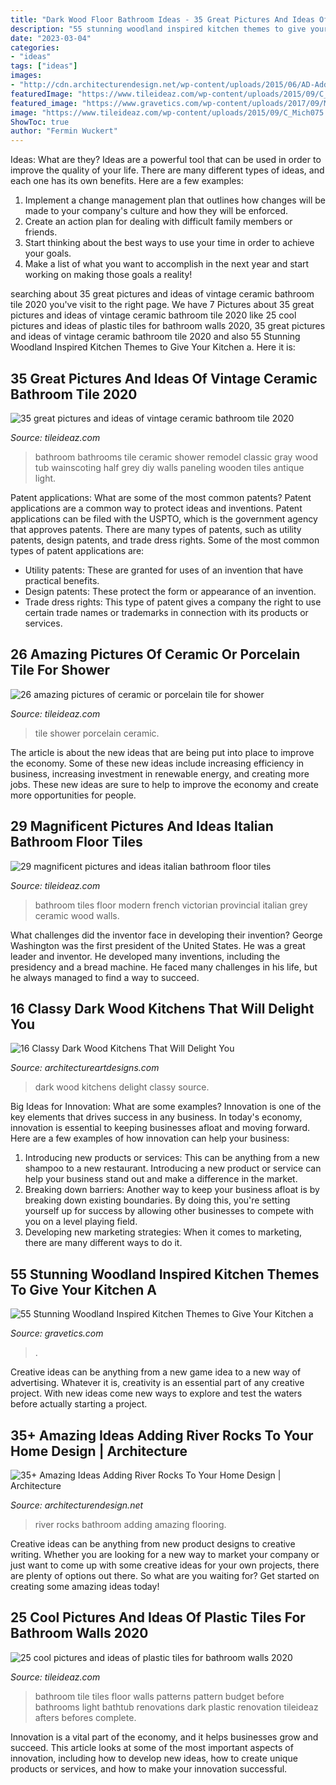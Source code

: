 ```yaml
---
title: "Dark Wood Floor Bathroom Ideas - 35 Great Pictures And Ideas Of Vintage Ceramic Bathroom Tile 2020"
description: "55 stunning woodland inspired kitchen themes to give your kitchen a"
date: "2023-03-04"
categories:
- "ideas"
tags: ["ideas"]
images:
- "http://cdn.architecturendesign.net/wp-content/uploads/2015/06/AD-Add-River-Rocks-To-Home-10.jpg"
featuredImage: "https://www.tileideaz.com/wp-content/uploads/2015/09/C_Mich075.jpg"
featured_image: "https://www.gravetics.com/wp-content/uploads/2017/09/Modern-Farmhouse-Kitchen.-Gray-tile-floors-white-cabinets..jpg"
image: "https://www.tileideaz.com/wp-content/uploads/2015/09/C_Mich075.jpg"
ShowToc: true
author: "Fermin Wuckert"
---
```



Ideas: What are they?
Ideas are a powerful tool that can be used in order to improve the quality of your life. There are many different types of ideas, and each one has its own benefits. Here are a few examples: 
1. Implement a change management plan that outlines how changes will be made to your company's culture and how they will be enforced. 
2. Create an action plan for dealing with difficult family members or friends. 
3. Start thinking about the best ways to use your time in order to achieve your goals. 
4. Make a list of what you want to accomplish in the next year and start working on making those goals a reality!

	

		
searching about 35 great pictures and ideas of vintage ceramic bathroom tile 2020 you've visit to the right page. We have 7 Pictures about 35 great pictures and ideas of vintage ceramic bathroom tile 2020 like 25 cool pictures and ideas of plastic tiles for bathroom walls 2020, 35 great pictures and ideas of vintage ceramic bathroom tile 2020 and also 55 Stunning Woodland Inspired Kitchen Themes to Give Your Kitchen a. Here it is:
		
    
## 35 Great Pictures And Ideas Of Vintage Ceramic Bathroom Tile 2020

<img loading=lazy src="https://www.tileideaz.com/wp-content/uploads/2015/09/C_Mich075.jpg" onerror="this.onerror=null;this.src='https://tse4.mm.bing.net/th?id=OIP.oxH8vRz2wkRcRemW53m9LAHaLH&amp;pid=15.1';" alt="35 great pictures and ideas of vintage ceramic bathroom tile 2020">

_Source: tileideaz.com_

>bathroom bathrooms tile ceramic shower remodel classic gray wood tub wainscoting half grey diy walls paneling wooden tiles antique light. 

	

Patent applications: What are some of the most common patents?
Patent applications are a common way to protect ideas and inventions. Patent applications can be filed with the USPTO, which is the government agency that approves patents. There are many types of patents, such as utility patents, design patents, and trade dress rights. Some of the most common types of patent applications are: 
- Utility patents: These are granted for uses of an invention that have practical benefits. 
- Design patents: These protect the form or appearance of an invention. 
- Trade dress rights: This type of patent gives a company the right to use certain trade names or trademarks in connection with its products or services.

    
## 26 Amazing Pictures Of Ceramic Or Porcelain Tile For Shower

<img loading=lazy src="http://www.tileideaz.com/wp-content/uploads/2015/08/1532.jpg" onerror="this.onerror=null;this.src='https://tse2.mm.bing.net/th?id=OIP.uJY-kc636TyNZd8s9pVQuAHaNM&amp;pid=15.1';" alt="26 amazing pictures of ceramic or porcelain tile for shower">

_Source: tileideaz.com_

>tile shower porcelain ceramic. 

	

The article is about the new ideas that are being put into place to improve the economy. Some of these new ideas include increasing efficiency in business, increasing investment in renewable energy, and creating more jobs. These new ideas are sure to help to improve the economy and create more opportunities for people.

    
## 29 Magnificent Pictures And Ideas Italian Bathroom Floor Tiles

<img loading=lazy src="http://www.tileideaz.com/wp-content/uploads/2015/10/black-white-modern-bathroom-with-french-provincial-victorian-style-ceramic-bathroom-floor-tiles-wa-and-grey-wood-plank-walls-with-teardrop-pendant-lights.jpg" onerror="this.onerror=null;this.src='https://tse1.mm.bing.net/th?id=OIP.APvng3k_izlhAkh-H5NBzgHaKF&amp;pid=15.1';" alt="29 magnificent pictures and ideas italian bathroom floor tiles">

_Source: tileideaz.com_

>bathroom tiles floor modern french victorian provincial italian grey ceramic wood walls. 

	

What challenges did the inventor face in developing their invention?
George Washington was the first president of the United States. He was a great leader and inventor. He developed many inventions, including the presidency and a bread machine. He faced many challenges in his life, but he always managed to find a way to succeed.

    
## 16 Classy Dark Wood Kitchens That Will Delight You

<img loading=lazy src="https://www.architectureartdesigns.com/wp-content/uploads/2016/02/7-9-630x630.jpg" onerror="this.onerror=null;this.src='https://tse2.mm.bing.net/th?id=OIP.TBv8iqPuVKuU25sZWw4nTAHaHa&amp;pid=15.1';" alt="16 Classy Dark Wood Kitchens That Will Delight You">

_Source: architectureartdesigns.com_

>dark wood kitchens delight classy source. 

	

Big Ideas for Innovation: What are some examples?
Innovation is one of the key elements that drives success in any business. In today's economy, innovation is essential to keeping businesses afloat and moving forward. Here are a few examples of how innovation can help your business: 
1. Introducing new products or services: This can be anything from a new shampoo to a new restaurant. Introducing a new product or service can help your business stand out and make a difference in the market. 
2. Breaking down barriers: Another way to keep your business afloat is by breaking down existing boundaries. By doing this, you're setting yourself up for success by allowing other businesses to compete with you on a level playing field. 
3. Developing new marketing strategies: When it comes to marketing, there are many different ways to do it.

    
## 55 Stunning Woodland Inspired Kitchen Themes To Give Your Kitchen A

<img loading=lazy src="https://www.gravetics.com/wp-content/uploads/2017/09/Modern-Farmhouse-Kitchen.-Gray-tile-floors-white-cabinets..jpg" onerror="this.onerror=null;this.src='https://tse1.mm.bing.net/th?id=OIP.T3eeW0y5eLou0ha9V-oL1wHaLH&amp;pid=15.1';" alt="55 Stunning Woodland Inspired Kitchen Themes to Give Your Kitchen a">

_Source: gravetics.com_

>. 

	

Creative ideas can be anything from a new game idea to a new way of advertising. Whatever it is, creativity is an essential part of any creative project. With new ideas come new ways to explore and test the waters before actually starting a project.

    
## 35+ Amazing Ideas Adding River Rocks To Your Home Design | Architecture

<img loading=lazy src="http://cdn.architecturendesign.net/wp-content/uploads/2015/06/AD-Add-River-Rocks-To-Home-10.jpg" onerror="this.onerror=null;this.src='https://tse4.mm.bing.net/th?id=OIP.u7zGmMV2RFPGw00LEMrEIAHaLE&amp;pid=15.1';" alt="35+ Amazing Ideas Adding River Rocks To Your Home Design | Architecture">

_Source: architecturendesign.net_

>river rocks bathroom adding amazing flooring. 

	

Creative ideas can be anything from new product designs to creative writing. Whether you are looking for a new way to market your company or just want to come up with some creative ideas for your own projects, there are plenty of options out there. So what are you waiting for? Get started on creating some amazing ideas today!

    
## 25 Cool Pictures And Ideas Of Plastic Tiles For Bathroom Walls 2020

<img loading=lazy src="https://www.tileideaz.com/wp-content/uploads/2015/09/wonderful-blue-shade-vintage-bathroom-tile-patterns-classic-kitchen-design-ideas-floral-pattern-bathtub-drapes-adorable-vintage-bathroom-tile-patterns-blue-bathroom-floor-tile-bathroom-favo.jpg" onerror="this.onerror=null;this.src='https://tse3.mm.bing.net/th?id=OIP.lvuxWeE8IeRThnpqA-bJvQHaLK&amp;pid=15.1';" alt="25 cool pictures and ideas of plastic tiles for bathroom walls 2020">

_Source: tileideaz.com_

>bathroom tile tiles floor walls patterns pattern budget before bathrooms light bathtub renovations dark plastic renovation tileideaz afters befores complete. 

	

Innovation is a vital part of the economy, and it helps businesses grow and succeed. This article looks at some of the most important aspects of innovation, including how to develop new ideas, how to create unique products or services, and how to make your innovation successful.

